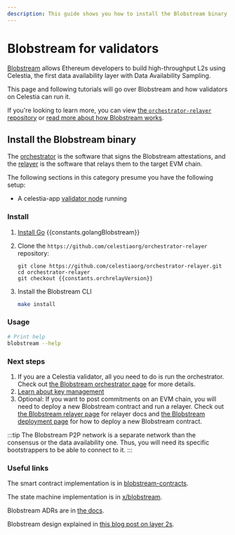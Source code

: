 ```yaml
---
description: This guide shows you how to install the Blobstream binary.
---
```


# Blobstream for validators

[Blobstream](https://blog.celestia.org/introducing-blobstream/)
allows Ethereum developers to build high-throughput L2s using Celestia,
the first data availability layer with Data Availability Sampling.

This page and following tutorials will go over Blobstream and how validators
on Celestia can run it.

If you're looking to learn more, you can view
[the `orchestrator-relayer` repository](https://github.com/celestiaorg/orchestrator-relayer)
or [read more about how Blobstream works](../developers/blobstream.md#overview).

## Install the Blobstream binary

<!-- markdownlint-disable MD033 -->
<script setup>
import constants from '/.vitepress/constants/constants.js'
</script>

The [orchestrator](./blobstream-orchestrator.md) is the software that signs the
Blobstream attestations, and the [relayer](./blobstream-relayer.md) is the
software that relays them to the target EVM chain.

The following sections in this category presume you have the following setup:

- A celestia-app
  [validator node](./consensus-node.md#optional-setting-up-a-validator) running

### Install

1. [Install Go](https://go.dev/doc/install) {{constants.golangBlobstream}}

2. Clone the `https://github.com/celestiaorg/orchestrator-relayer` repository:

   ```bash-vue
   git clone https://github.com/celestiaorg/orchestrator-relayer.git
   cd orchestrator-relayer
   git checkout {{constants.orchrelayVersion}}
   ```

3. Install the Blobstream CLI

   ```sh
   make install
   ```

### Usage

```sh
# Print help
blobstream --help
```

### Next steps

1. If you are a Celestia validator, all you need to do is run the
   orchestrator. Check out
   [the Blobstream orchestrator page](./blobstream-orchestrator.md) for more details.
2. [Learn about key management](./blobstream-keys.md)
3. Optional: If you want to post commitments on an EVM chain, you will need to deploy
   a new Blobstream contract and run a relayer. Check out
   [the Blobstream relayer page](./blobstream-relayer.md) for
   relayer docs and [the Blobstream deployment page](./blobstream-deploy.md) for
   how to deploy a new Blobstream contract.

:::tip
The Blobstream P2P network is a separate network than the consensus or
the data availability one. Thus, you will need its specific
bootstrappers to be able to connect to it.
:::

### Useful links

The smart contract implementation is in [blobstream-contracts](https://github.com/celestiaorg/blobstream-contracts/).

The state machine implementation is in [x/blobstream](https://github.com/celestiaorg/celestia-app/tree/main/x/blobstream).

Blobstream ADRs are in [the docs](https://github.com/celestiaorg/celestia-app/tree/main/docs/architecture).

Blobstream design explained in [this blog post on layer 2s](https://blog.celestia.org/celestiums/).
